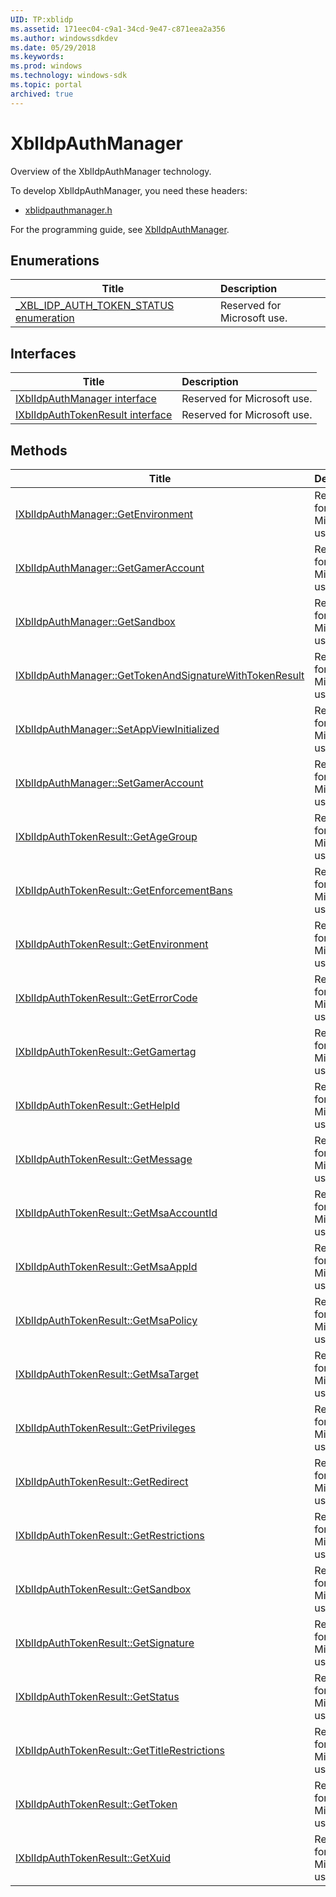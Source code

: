 ```yaml
---
UID: TP:xblidp
ms.assetid: 171eec04-c9a1-34cd-9e47-c871eea2a356
ms.author: windowssdkdev
ms.date: 05/29/2018
ms.keywords: 
ms.prod: windows
ms.technology: windows-sdk
ms.topic: portal
archived: true
---
```


# XblIdpAuthManager



Overview of the XblIdpAuthManager technology.

To develop XblIdpAuthManager, you need these headers:

 * [xblidpauthmanager.h](..\xblidpauthmanager\index.md)

For the programming guide, see [XblIdpAuthManager](/previous-versions/windows/desktop/xblidp).

## Enumerations

| Title   | Description   |
| ---- |:---- |
| [_XBL_IDP_AUTH_TOKEN_STATUS enumeration](..\xblidpauthmanager\ne-xblidpauthmanager-_xbl_idp_auth_token_status.md) | Reserved for Microsoft use. |

## Interfaces

| Title   | Description   |
| ---- |:---- |
| [IXblIdpAuthManager interface](..\xblidpauthmanager\nn-xblidpauthmanager-ixblidpauthmanager.md) | Reserved for Microsoft use. |
| [IXblIdpAuthTokenResult interface](..\xblidpauthmanager\nn-xblidpauthmanager-ixblidpauthtokenresult.md) | Reserved for Microsoft use. |

## Methods

| Title   | Description   |
| ---- |:---- |
| [IXblIdpAuthManager::GetEnvironment](..\xblidpauthmanager\nf-xblidpauthmanager-ixblidpauthmanager-getenvironment.md) | Reserved for Microsoft use. |
| [IXblIdpAuthManager::GetGamerAccount](..\xblidpauthmanager\nf-xblidpauthmanager-ixblidpauthmanager-getgameraccount.md) | Reserved for Microsoft use. |
| [IXblIdpAuthManager::GetSandbox](..\xblidpauthmanager\nf-xblidpauthmanager-ixblidpauthmanager-getsandbox.md) | Reserved for Microsoft use. |
| [IXblIdpAuthManager::GetTokenAndSignatureWithTokenResult](..\xblidpauthmanager\nf-xblidpauthmanager-ixblidpauthmanager-gettokenandsignaturewithtokenresult.md) | Reserved for Microsoft use. |
| [IXblIdpAuthManager::SetAppViewInitialized](..\xblidpauthmanager\nf-xblidpauthmanager-ixblidpauthmanager-setappviewinitialized.md) | Reserved for Microsoft use. |
| [IXblIdpAuthManager::SetGamerAccount](..\xblidpauthmanager\nf-xblidpauthmanager-ixblidpauthmanager-setgameraccount.md) | Reserved for Microsoft use. |
| [IXblIdpAuthTokenResult::GetAgeGroup](..\xblidpauthmanager\nf-xblidpauthmanager-ixblidpauthtokenresult-getagegroup.md) | Reserved for Microsoft use. |
| [IXblIdpAuthTokenResult::GetEnforcementBans](..\xblidpauthmanager\nf-xblidpauthmanager-ixblidpauthtokenresult-getenforcementbans.md) | Reserved for Microsoft use. |
| [IXblIdpAuthTokenResult::GetEnvironment](..\xblidpauthmanager\nf-xblidpauthmanager-ixblidpauthtokenresult-getenvironment.md) | Reserved for Microsoft use. |
| [IXblIdpAuthTokenResult::GetErrorCode](..\xblidpauthmanager\nf-xblidpauthmanager-ixblidpauthtokenresult-geterrorcode.md) | Reserved for Microsoft use. |
| [IXblIdpAuthTokenResult::GetGamertag](..\xblidpauthmanager\nf-xblidpauthmanager-ixblidpauthtokenresult-getgamertag.md) | Reserved for Microsoft use. |
| [IXblIdpAuthTokenResult::GetHelpId](..\xblidpauthmanager\nf-xblidpauthmanager-ixblidpauthtokenresult-gethelpid.md) | Reserved for Microsoft use. |
| [IXblIdpAuthTokenResult::GetMessage](..\xblidpauthmanager\nf-xblidpauthmanager-ixblidpauthtokenresult-getmessage.md) | Reserved for Microsoft use. |
| [IXblIdpAuthTokenResult::GetMsaAccountId](..\xblidpauthmanager\nf-xblidpauthmanager-ixblidpauthtokenresult-getmsaaccountid.md) | Reserved for Microsoft use. |
| [IXblIdpAuthTokenResult::GetMsaAppId](..\xblidpauthmanager\nf-xblidpauthmanager-ixblidpauthtokenresult-getmsaappid.md) | Reserved for Microsoft use. |
| [IXblIdpAuthTokenResult::GetMsaPolicy](..\xblidpauthmanager\nf-xblidpauthmanager-ixblidpauthtokenresult-getmsapolicy.md) | Reserved for Microsoft use. |
| [IXblIdpAuthTokenResult::GetMsaTarget](..\xblidpauthmanager\nf-xblidpauthmanager-ixblidpauthtokenresult-getmsatarget.md) | Reserved for Microsoft use. |
| [IXblIdpAuthTokenResult::GetPrivileges](..\xblidpauthmanager\nf-xblidpauthmanager-ixblidpauthtokenresult-getprivileges.md) | Reserved for Microsoft use. |
| [IXblIdpAuthTokenResult::GetRedirect](..\xblidpauthmanager\nf-xblidpauthmanager-ixblidpauthtokenresult-getredirect.md) | Reserved for Microsoft use. |
| [IXblIdpAuthTokenResult::GetRestrictions](..\xblidpauthmanager\nf-xblidpauthmanager-ixblidpauthtokenresult-getrestrictions.md) | Reserved for Microsoft use. |
| [IXblIdpAuthTokenResult::GetSandbox](..\xblidpauthmanager\nf-xblidpauthmanager-ixblidpauthtokenresult-getsandbox.md) | Reserved for Microsoft use. |
| [IXblIdpAuthTokenResult::GetSignature](..\xblidpauthmanager\nf-xblidpauthmanager-ixblidpauthtokenresult-getsignature.md) | Reserved for Microsoft use. |
| [IXblIdpAuthTokenResult::GetStatus](..\xblidpauthmanager\nf-xblidpauthmanager-ixblidpauthtokenresult-getstatus.md) | Reserved for Microsoft use. |
| [IXblIdpAuthTokenResult::GetTitleRestrictions](..\xblidpauthmanager\nf-xblidpauthmanager-ixblidpauthtokenresult-gettitlerestrictions.md) | Reserved for Microsoft use. |
| [IXblIdpAuthTokenResult::GetToken](..\xblidpauthmanager\nf-xblidpauthmanager-ixblidpauthtokenresult-gettoken.md) | Reserved for Microsoft use. |
| [IXblIdpAuthTokenResult::GetXuid](..\xblidpauthmanager\nf-xblidpauthmanager-ixblidpauthtokenresult-getxuid.md) | Reserved for Microsoft use. |

